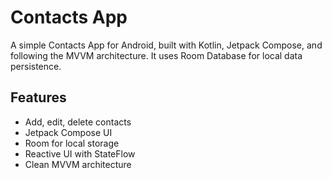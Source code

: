 # Contacts App
A simple Contacts App for Android, built with Kotlin, Jetpack Compose, and following the MVVM architecture. It uses Room Database for local data persistence.

## Features
- Add, edit, delete contacts
- Jetpack Compose UI
- Room for local storage
- Reactive UI with StateFlow
- Clean MVVM architecture
